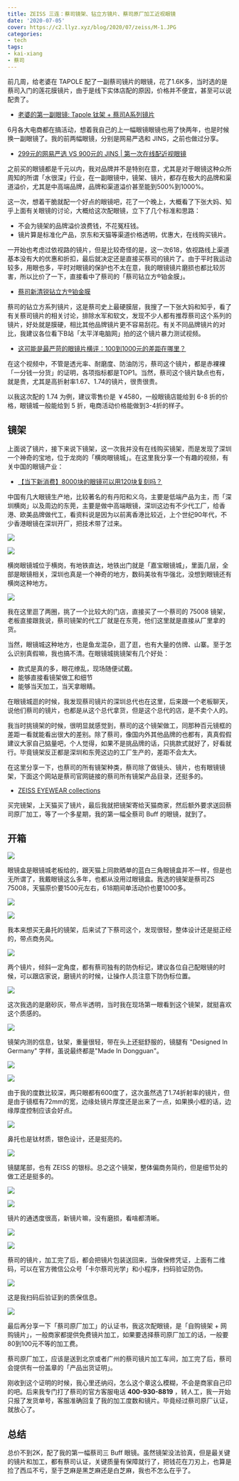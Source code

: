 ```yaml
---
title: ZEISS 三连：蔡司镜架、钻立方镜片、蔡司原厂加工近视眼镜
date: '2020-07-05'
cover: https://c2.llyz.xyz/blog/2020/07/zeiss/M-1.JPG
categories:
- tech
tags:
- kai-xiang
- 蔡司
---
```


前几周，给老婆在 TAPOLE 配了一副蔡司镜片的眼镜，花了1.6K多，当时选的是蔡司入门的莲花膜镜片，由于是线下实体店配的原因，价格并不便宜，甚至可以说配贵了。

- [老婆的第一副眼镜: Tapole 钛架 + 蔡司A系列镜片](https://luolei.org/tapole-glasses/)

6月各大电商都在搞活动，想着我自己的上一幅眼镜眼镜也用了快两年，也是时候换一副眼镜了。我的前两幅眼镜，分别是网易严选和 JINS，之前也做过分享。

- [299元的网易严选 VS 900元的 JINS | 第一次在线配近视眼镜](https://luolei.org/you-163-and-jins-glasees-review/)

之前买的眼镜都是千元以内，我对品牌并不是特别在意，尤其是对于眼镜这种众所周知的所谓「水很深」行业，在一副眼镜中，镜架、镜片，都存在极大的品牌和渠道溢价，尤其是中高端品牌，品牌和渠道溢价甚至能到500%到1000%。

这一次，想着干脆就配一个好点的眼镜吧，花了一个晚上，大概看了下张大妈、知乎上面有关眼镜的讨论，大概给这次配眼镜，立下了几个标准和思路：

- 不会为镜架的品牌溢价浪费钱，不花冤枉钱。
- 镜片算是标准化产品，京东和天猫等渠道价格透明，优惠大，在线购买镜片。

一开始也考虑过依视路的镜片，但是比较奇怪的是，这一次618，依视路线上渠道基本没有大的优惠和折扣，最后就决定还是直接买蔡司的镜片了。由于平时我运动较多，用眼也多，平时对眼镜的保护也不太在意，我的眼镜镜片磨损也都比较厉害，所以比价了一下，直接看中了蔡司的「蔡司钻立方®铂金膜」。

- [蔡司新清锐钻立方®铂金膜](https://www.zeiss.com.cn/vision-care/eye-care-professionals/products/coatings/duravision-platinum.html)

蔡司的钻立方系列镜片，这是蔡司史上最硬膜层，我搜了一下张大妈和知乎，看了有关蔡司镜片的相关讨论，排除水军和软文，发现不少人都有推荐蔡司这个系列的镜片，好处就是膜硬，相比其他品牌镜片更不容易刮花。有关不同品牌镜片的对比，我建议各位看下B站「太平洋电脑网」拍的这个镜片暴力测试视频。

- [这可能是最严苛的眼镜片横评：100到1000元的差距在哪里？](https://www.bilibili.com/video/av57427164/)

在这个视频中，不管是透光率、耐磨度、防油防污，蔡司这个镜片，都是赤裸裸「一分钱一分货」的证明，各项指标都是TOP1。当然，蔡司这个镜片缺点也有，就是贵，尤其是高折射率1.67、1.74的镜片，很贵很贵。

以我这次配的 1.74 为例，建议零售价是 ￥4580，一般眼镜店能给到 6-8 折的价格，眼镜城一般能给到 5 折，电商活动价格能做到3-4折​的样子。

## 镜架

上面说了镜片，接下来说下镜架，这一次我并没有在线购买镜架，而是发现了深圳一个神奇的宝地，位于龙岗的「横岗眼镜城」。在这里我分享一个有趣的视频，有关中国的眼镜产业：

- [【当下新消费】8000块的眼镜可以用120块复刻吗？](https://www.bilibili.com/video/BV1aJ41137tJ?from=search&seid=15990265249952049732)

中国有几大眼镜生产地，比较著名的有丹阳和义乌，主要是低端产品为主，而「深圳横岗」以及周边的东莞，主要是做中高端眼镜，深圳这边有不少代工厂，给香港、欧美品牌做代工，看资料说是因为以前离香港比较近，上个世纪90年代，不少香港眼镜在深圳开厂，把技术带了过来。

![](https://c2.llyz.xyz/blog/2020/07/zeiss/M-1.JPG)

![](https://c2.llyz.xyz/blog/2020/07/zeiss/M-2.JPG)

横岗眼镜城位于横岗，有地铁直达，地铁出门就是「嘉宝眼镜城」，里面几层，全部是眼镜相关，深圳也真是一个神奇的地方，数码美妆有华强北，没想到眼镜还有横岗这种地方。

![](https://c2.llyz.xyz/blog/2020/07/zeiss/z-100.JPG)

我在这里逛了两圈，挑了一个比较大的门店，直接买了一个蔡司的 75008 镜架，老板直接跟我说，蔡司镜架的代工厂就是在东莞，他们这里就是直接从厂里拿的货。

当然，眼镜城这种地方，也是鱼龙混杂，逛了逛，也有大量的仿牌、山寨。至于怎么识别真假嘛，我也搞不清。在眼镜城挑镜架有几个好处：

- 款式是真的多，眼花缭乱，现场随便试戴。
- 能够直接看镜架做工和细节
- 能够当天加工，当天拿眼睛。

在眼镜城逛的时候，我发现蔡司镜片的深圳总代也在这里，后来跟一个老板聊天，说他们蔡司的镜片，也都是从这个总代拿货，但是这个总代的店，是不卖个人的。

我当时挑镜架的时候，很明显就感觉到，蔡司的这个镜架做工，同那种百元镜框的差距一看就能看出很大的差别。除了蔡司，像国内外其他品牌的也都有，真真假假建议大家自己掂量吧，个人觉得，如果不是挑品牌的话，只挑款式就好了，好看就行。毕竟镜架反正都是深圳和东莞这边的工厂生产的，差距不会太大。

在这里分享一下，也蔡司的所有镜架种类，蔡司除了做镜头、镜片，也有眼镜镜架，下面这个网站是蔡司官网链接的蔡司所有镜架产品目录，还挺多的。

- [ZEISS EYEWEAR collections](https://www.steppereyewear.com/en/product?collection=11&type=product#)

买完镜架，上天猫买了镜片，最后我就把镜架寄给天猫商家，然后额外要求送回蔡司原厂加工，等了一个多星期，我的第一幅全蔡司 Buff 的眼镜，就到了。

## 开箱

![](https://c2.llyz.xyz/blog/2020/07/zeiss/z-1.JPG)

​眼镜盒是眼镜城老板给的，跟天猫上同款晒单的蓝白三角眼镜盒并不一样，但是也无所谓了，我戴眼镜这么多年，也都从没用过眼镜盒。我选的镜架是蔡司ZS 75008，天猫原价要1500元左右，618期间单活动价也要1000多。

![](https://c2.llyz.xyz/blog/2020/07/zeiss/z-10.JPG)

![](https://c2.llyz.xyz/blog/2020/07/zeiss/z-11.JPG)

我本来想买无鼻托的镜架，后来试了下蔡司这个，发现很轻，整体设计还是挺正经的，带点商务风。

![](https://c2.llyz.xyz/blog/2020/07/zeiss/z-2.JPG)

两个镜片，倾斜一定角度，都有蔡司独有的防伪标记，建议各位自己配眼镜的时候，可以跟店家说，磨镜片的时候，让操作人员注意下防伪标位置。

![](https://c2.llyz.xyz/blog/2020/07/zeiss/z-7.JPG)

这次我选的是磨砂灰，带点半透明，当时我在现场第一眼看到这个镜架，就挺喜欢这个质感的。

![](https://c2.llyz.xyz/blog/2020/07/zeiss/z-9.JPG)

镜架内测的信息，钛架，重量很轻，带在头上还挺舒服的，镜腿有 "Designed In Germany" 字样，虽说最终都是"Made In Dongguan"。

![](https://c2.llyz.xyz/blog/2020/07/zeiss/z-8.JPG)

![](https://c2.llyz.xyz/blog/2020/07/zeiss/z-4.JPG)

由于我的度数比较深，两只眼都有600度了，这次虽然选了1.74折射率的镜片，但是由于镜框有72mm的宽，边缘处镜片厚度还是出来了一点，如果换小框的话，边缘厚度控制应该会好点。

![](https://c2.llyz.xyz/blog/2020/07/zeiss/z-3.JPG)

鼻托也是钛材质，银色设计，还是挺亮的。

![](https://c2.llyz.xyz/blog/2020/07/zeiss/z-12.JPG)

镜腿尾部，也有 ZEISS 的银标。总之这个镜架，整体偏商务简约，但是细节处的做工还是挺多的。

![](https://c2.llyz.xyz/blog/2020/07/zeiss/z-13.JPG)

![](https://c2.llyz.xyz/blog/2020/07/zeiss/z-5.JPG)

镜片的通透度很高，新镜片嘛，没有磨损，看啥都清晰。

![](https://c2.llyz.xyz/blog/2020/07/zeiss/z-14.JPG)

![](https://c2.llyz.xyz/blog/2020/07/zeiss/z-15.JPG)

蔡司的镜片，加工完了后，都会把镜片包装送回来，当做保修凭证，上面有二维码，可以在官方微信公众号「卡尔蔡司光学」和小程序，扫码验证防伪。

![](https://c2.llyz.xyz/blog/2020/07/zeiss/z-0.JPG)

这是我扫码后验证到的质保信息。

![](https://c2.llyz.xyz/blog/2020/07/zeiss/z-16.JPG)

最后再分享一下「蔡司原厂加工」的认证书，我这次配眼镜，是「自购镜架 + 网购镜片」，一般商家都提供免费镜片加工，如果要选择蔡司原厂加工的话，一般要80到100元不等的加工费。

蔡司原厂加工，应该是送到北京或者广州的蔡司镜片加工车间，加工完了后，蔡司会提供有一份盖章的「产品出货证明」。​

刚收到这个证明的时候，我心里还纳闷，怎么这个章这么模糊，不会是商家自己印的吧。后来我专门打了蔡司的官方客服电话 **400-930-8819** ，转人工，我一开始只报了发货单号，客服准确回复了我的加工度数和镜片。毕竟经过蔡司原厂认证，就放心了。

## 总结

总价不到2K，配了我的第一幅蔡司三 Buff 眼镜。虽然镜架没法验真，但是最关键的镜片和加工，都有蔡司认证，关键质量有保障就行了，把钱花在刀刃上，也算是捡了西瓜不亏，至于芝麻是黑芝麻还是白芝麻，我也不怎么在乎了。
